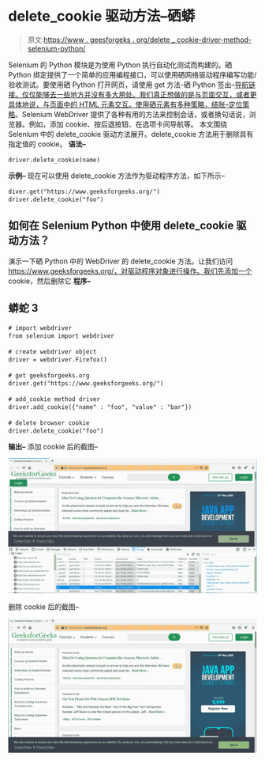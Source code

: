 # delete_cookie 驱动方法–硒蟒

> 原文:[https://www . geesforgeks . org/delete _ cookie-driver-method-selenium-python/](https://www.geeksforgeeks.org/delete_cookie-driver-method-selenium-python/)

Selenium 的 Python 模块是为使用 Python 执行自动化测试而构建的。硒 Python 绑定提供了一个简单的应用编程接口，可以使用硒网络驱动程序编写功能/验收测试。要使用硒 Python 打开网页，请使用 get 方法-硒 Python 签出–[导航链接。仅仅能够去一些地方并没有多大用处。我们真正想做的是与页面交互，或者更具体地说，与页面中的 HTML 元素交互。使用硒元素有多种策略，结账–](https://www.geeksforgeeks.org/navigating-links-using-get-method-selenium-python/)[定位策略](https://www.geeksforgeeks.org/locator-strategies-selenium-python/)。Selenium WebDriver 提供了各种有用的方法来控制会话，或者换句话说，浏览器。例如，添加 cookie、按后退按钮、在选项卡间导航等。
本文围绕 Selenium 中的 delete_cookie 驱动方法展开。delete_cookie 方法用于删除具有指定值的 cookie。
**语法–**

```
driver.delete_cookie(name)
```

**示例–**
现在可以使用 delete_cookie 方法作为驱动程序方法，如下所示–

```
diver.get("https://www.geeksforgeeks.org/")
driver.delete_cookie("foo")
```

## 如何在 Selenium Python 中使用 delete_cookie 驱动方法？

演示一下硒 Python 中的 WebDriver 的 delete_cookie 方法。让我们访问 https://www.geeksforgeeks.org/，对驱动程序对象进行操作。我们先添加一个 cookie，然后删除它
**程序–**

## 蟒蛇 3

```
# import webdriver
from selenium import webdriver

# create webdriver object
driver = webdriver.Firefox()

# get geeksforgeeks.org
driver.get("https://www.geeksforgeeks.org/")

# add_cookie method driver
driver.add_cookie({"name" : "foo", "value" : "bar"})

# delete browser cookie
driver.delete_cookie("foo")
```

**输出–**
添加 cookie 后的截图–

![add_cookie-driver-method-Selenium-Python](img/98e5cabdea165ea96c3cdf41d2e0a45a.png)

删除 cookie 后的截图–

![driver-methods-Selenium-Python](img/54e8e60dfe6948a9078abf9c8e8131f1.png)
